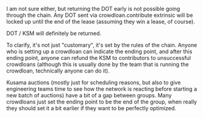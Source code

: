 I am not sure either, but returning the DOT early is not possible going through the chain. Any DOT sent via crowdloan.contribute extrinsic will be locked up until the end of the lease (assuming they win a lease, of course).

DOT / KSM will definitely be returned.

To clarify, it's not just "customary", it's set by the rules of the chain. Anyone who is setting up a crowdloan can indicate the ending point, and after this ending point, anyone can refund the KSM to contributors to unsuccessful crowdloans (although this is usually done by the team that is running the crowdloan, technically anyone can do it).

Kusama auctions (mostly just for scheduling reasons, but also to give engineering teams time to see how the network is reacting before starting a new batch of auctions) have a bit of a gap between groups. Many crowdloans just set the ending point to be the end of the group, when really they should set it a bit earlier if they want to be perfectly optimized.